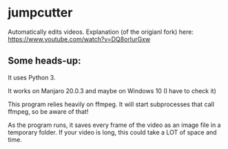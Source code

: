 # jumpcutter

Automatically edits videos. Explanation (of the origianl fork) here: https://www.youtube.com/watch?v=DQ8orIurGxw

## Some heads-up:

It uses Python 3.

It works on Manjaro 20.0.3 and maybe on Windows 10 (I have to check it)

This program relies heavily on ffmpeg. It will start subprocesses that call ffmpeg, so be aware of that!

As the program runs, it saves every frame of the video as an image file in a
temporary folder. If your video is long, this could take a LOT of space and time.
